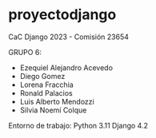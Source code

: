 # proyectodjango
CaC Django 2023 - Comisión 23654

GRUPO 6:
+ Ezequiel Alejandro Acevedo
+ Diego Gomez
+ Lorena Fracchia
+ Ronald Palacios	
+ Luis Alberto Mendozzi 		
+ Silvia Noemí Colque

Entorno de trabajo:
Python 3.11
Django 4.2
